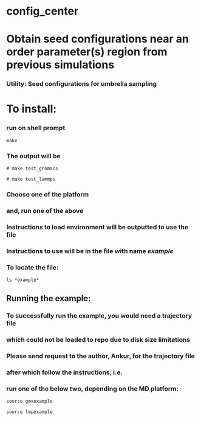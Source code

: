 # config_center
# Obtain seed configurations near an order parameter(s) region from previous simulations
### Utility: Seed configurations for umbrella sampling

# To install:
### run on shell prompt
`make`
### The output will be 
`# make test_gromacs`

`# make test_lammps`
### Choose one of the platform
### and, run one of the above
### Instructions to load environment will be outputted to use the file
### Instructions to use will be in the file with name *example*
### To locate the file:
`ls *example*`
## Running the example:
### To successfully run the example, you would need a trajectory file
### which could not be loaded to repo due to disk size limitations
### Please send request to the author, Ankur, for the trajectory file
### after which follow the instructions, i.e.
### run one of the below two, depending on the MD platform:
`source gmxexample`

`source lmpexample`
